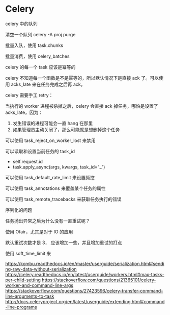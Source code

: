 # Celery

<!--
ID: ae6521fd-0667-4509-bd12-90e5bb52577a
Status: draft
Date: 2020-07-29T19:48:26
Modified: 2020-07-29T19:48:26
wp_id: 1114
-->

celery 中的队列
 
清空一个队列 celery -A proj purge

批量入队，使用 task.chunks

批量消费，使用 celery_batches

celery 的每一个 task 应该是幂等的

celery 不知道每一个函数是不是幂等的，所以默认情况下是直接 ack 了。可以使用 acks_late 来在任务完成之后再 ack。

celery 需要手工 retry：

当执行的 worker 进程被杀掉之后，celery 会直接 ack 掉任务，哪怕是设置了 acks_late，因为：

1. 发生错误的进程可能会一直 hang 在那里
2. 如果管理员主动关闭了，那么可能就是想删掉这个任务

可以使用 task_reject_on_worker_lost 来禁用

可以读取和设置当前任务的 task_id

- self.request.id
- task.apply_async(args, kwargs, task_id='…')

可以使用 task_default_rate_limit 来设置频控

可以使用 task_annotations 来覆盖某个任务的属性

可以使用 task_remote_tracebacks 来获取任务执行的错误

序列化的问题

任务抛出异常之后为什么没有一直重试呢？

使用 Ofair，尤其是对于 IO 的应用

默认重试次数才是 3， 应该增加一些，并且增加重试的打点

使用 soft_time_limit 来

https://kombu.readthedocs.io/en/master/userguide/serialization.html#sending-raw-data-without-serialization
https://celery.readthedocs.io/en/latest/userguide/workers.html#max-tasks-per-child-setting
https://stackoverflow.com/questions/21365101/celery-worker-and-command-line-args
https://stackoverflow.com/questions/27423596/celery-transfer-command-line-arguments-to-task
http://docs.celeryproject.org/en/latest/userguide/extending.html#command-line-programs
